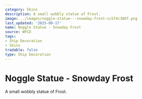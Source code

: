```yaml
---
category: Skins
description: A small wobbly statue of Frost.
image: ../images/noggle-statue---snowday-frost-cc574c386f.png
last_updated: '2025-09-17'
name: Noggle Statue - Snowday Frost
source: WFCD
tags:
- Ship Decoration
- Skins
tradable: false
type: Ship Decoration
---
```


# Noggle Statue - Snowday Frost

A small wobbly statue of Frost.

